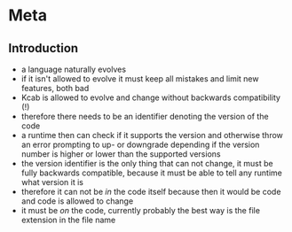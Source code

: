 # Meta



## Introduction

- a language naturally evolves
- if it isn't allowed to evolve it must keep all mistakes and limit new features, both bad
- Kcab is allowed to evolve and change without backwards compatibility (!)
- therefore there needs to be an identifier denoting the version of the code
- a runtime then can check if it supports the version and otherwise throw an error prompting to up- or downgrade depending if the version number is higher or lower than the supported versions
- the version identifier is the only thing that can not change, it must be fully backwards compatible, because it must be able to tell any runtime what version it is
- therefore it can not be *in* the code itself because then it would be code and code is allowed to change
- it must be *on* the code, currently probably the best way is the file extension in the file name